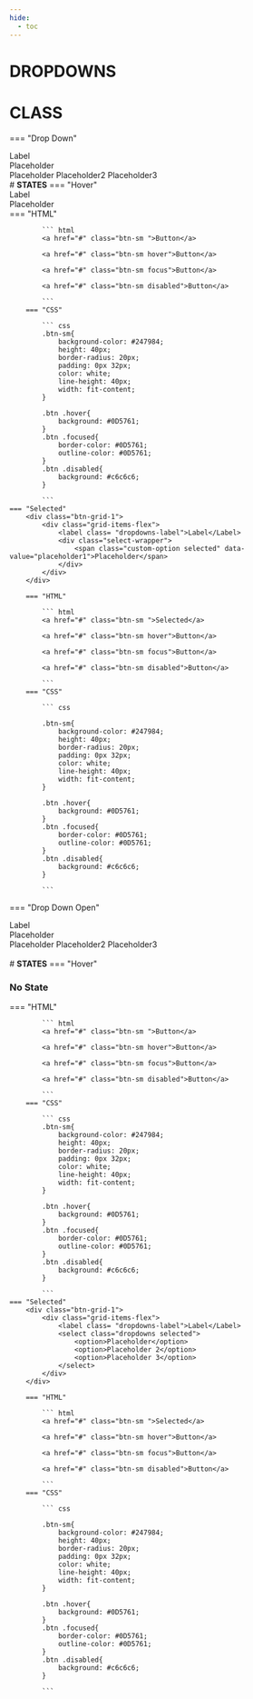 ```yaml
---
hide:
  - toc
---
```

# **DROPDOWNS**

# **CLASS**

=== "Drop Down"
    <div class="btn-grid-1">
        <div class="grid-items-flex">
            <label class= "dropdowns-label">Label</Label>
                <div class="select-wrapper">
                    <div class="select">
                        <div class="select__trigger"><span>Placeholder</span>
                            <div class="arrow"></div>
                        </div>
                        <div class="custom-options">
                            <span class="custom-option selected" data-value="placeholder1">Placeholder</span>
                            <span class="custom-option" data-value="placeholder2">Placeholder2</span>
                            <span class="custom-option" data-value="placeholder3">Placeholder3</span>
                        </div>
                    </div>
                </div> 
        </div>
    </div>
    # **STATES**
    === "Hover"
        <div class="btn-grid-1">
            <div class="grid-items-flex">
                <label class= "dropdowns-label">Label</Label>
                <div class="select-wrapper">
                    <span class="custom-option hovered" data-value="placeholder1">Placeholder</span>
                </div> 
            </div>
        </div>
        === "HTML"

            ``` html
            <a href="#" class="btn-sm ">Button</a>

            <a href="#" class="btn-sm hover">Button</a>

            <a href="#" class="btn-sm focus">Button</a>

            <a href="#" class="btn-sm disabled">Button</a>
            
            ```
        === "CSS"

            ``` css
            .btn-sm{
                background-color: #247984;
                height: 40px;
                border-radius: 20px;
                padding: 0px 32px;
                color: white;
                line-height: 40px;
                width: fit-content;
            }

            .btn .hover{
                background: #0D5761;
            }
            .btn .focused{
                border-color: #0D5761;
                outline-color: #0D5761;
            }
            .btn .disabled{
                background: #c6c6c6;
            }
            
            ```
    === "Selected"
        <div class="btn-grid-1">
            <div class="grid-items-flex">
                <label class= "dropdowns-label">Label</Label>
                <div class="select-wrapper">
                    <span class="custom-option selected" data-value="placeholder1">Placeholder</span>
                </div> 
            </div>
        </div>
        
        === "HTML"

            ``` html
            <a href="#" class="btn-sm ">Selected</a>

            <a href="#" class="btn-sm hover">Button</a>

            <a href="#" class="btn-sm focus">Button</a>

            <a href="#" class="btn-sm disabled">Button</a>
            
            ```
        === "CSS"

            ``` css

            .btn-sm{
                background-color: #247984;
                height: 40px;
                border-radius: 20px;
                padding: 0px 32px;
                color: white;
                line-height: 40px;
                width: fit-content;
            }

            .btn .hover{
                background: #0D5761;
            }
            .btn .focused{
                border-color: #0D5761;
                outline-color: #0D5761;
            }
            .btn .disabled{
                background: #c6c6c6;
            }
            
            ```
=== "Drop Down Open"
    <div class="btn-grid-1">
        <div class="grid-items-flex dropdown-grid">
            <label class= "dropdowns-label">Label</Label>
            <div class="select-wrapper">
                    <div class="select opened">
                        <div class="select__trigger"><span>Placeholder</span>
                            <div class="arrow"></div>
                        </div>
                        <div class="custom-options">
                            <span class="custom-option selected" data-value="placeholder1">Placeholder</span>
                            <span class="custom-option" data-value="placeholder2">Placeholder2</span>
                            <span class="custom-option dropdown-placeholder-hover-color" data-value="placeholder3">Placeholder3</span>
                        </div>
                    </div>
                </div>  
        </div>
    </div>
    # **STATES**
    === "Hover"
        <div class="btn-grid-1">
            <div class="grid-items-flex">
                <h3>No State</h3>
            </div>
        </div>
        === "HTML"

            ``` html
            <a href="#" class="btn-sm ">Button</a>

            <a href="#" class="btn-sm hover">Button</a>

            <a href="#" class="btn-sm focus">Button</a>

            <a href="#" class="btn-sm disabled">Button</a>
            
            ```
        === "CSS"

            ``` css
            .btn-sm{
                background-color: #247984;
                height: 40px;
                border-radius: 20px;
                padding: 0px 32px;
                color: white;
                line-height: 40px;
                width: fit-content;
            }

            .btn .hover{
                background: #0D5761;
            }
            .btn .focused{
                border-color: #0D5761;
                outline-color: #0D5761;
            }
            .btn .disabled{
                background: #c6c6c6;
            }
            
            ```
    === "Selected"
        <div class="btn-grid-1">
            <div class="grid-items-flex">
                <label class= "dropdowns-label">Label</Label>
                <select class="dropdowns selected">
                    <option>Placeholder</option>
                    <option>Placeholder 2</option>
                    <option>Placeholder 3</option>
                </select> 
            </div>
        </div>
        
        === "HTML"

            ``` html
            <a href="#" class="btn-sm ">Selected</a>

            <a href="#" class="btn-sm hover">Button</a>

            <a href="#" class="btn-sm focus">Button</a>

            <a href="#" class="btn-sm disabled">Button</a>
            
            ```
        === "CSS"

            ``` css

            .btn-sm{
                background-color: #247984;
                height: 40px;
                border-radius: 20px;
                padding: 0px 32px;
                color: white;
                line-height: 40px;
                width: fit-content;
            }

            .btn .hover{
                background: #0D5761;
            }
            .btn .focused{
                border-color: #0D5761;
                outline-color: #0D5761;
            }
            .btn .disabled{
                background: #c6c6c6;
            }
            
            ```